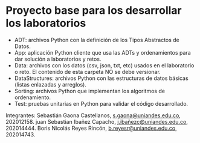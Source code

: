 # Proyecto base para los desarrollar los laboratorios

*	ADT: archivos Python con la definición de los Tipos Abstractos de Datos.
*	App: aplicación Python cliente que usa las ADTs y ordenamientos para dar solución a laboratorios y retos.
*	Data: archivos con los datos (csv, json, txt, etc) usados en el laboratorio o reto. El contenido de esta carpeta NO se debe versionar.
*	DataStructures: archivos Python con las estructuras de datos básicas (listas enlazadas y arreglos).
*	Sorting: archivos Python que implementan los algoritmos de ordenamiento.
*	Test: pruebas unitarias en Python para validar el código desarrollado.


Integrantes:
  Sebastián Gaona Castellanos, s.gaona@uniandes.edu.co, 202012158.
  juan Sebastian Ibañez Capacho, j.ibañezc@uniandes.edu.co, 202014444.
  Boris Nicolás Reyes Rincón, b.reyesr@uniandes.edu.co, 202014743.
